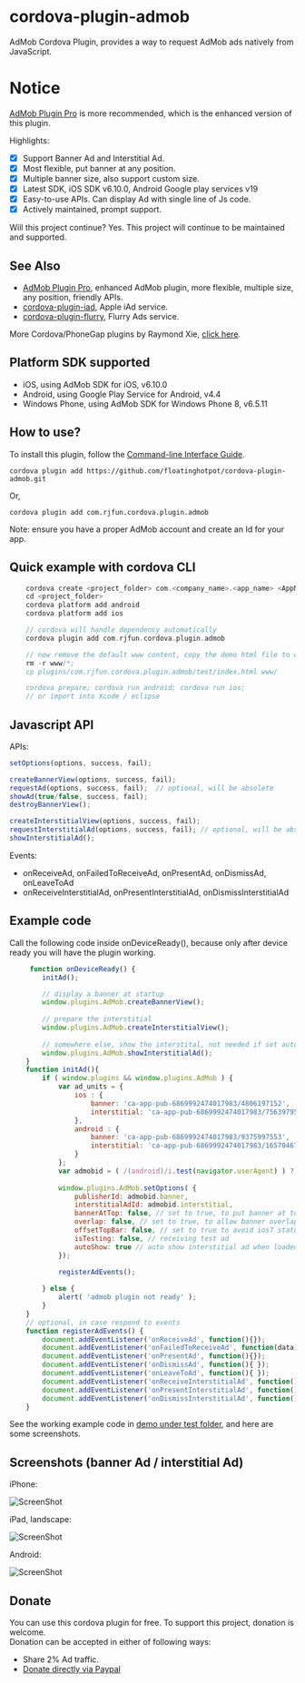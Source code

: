 # cordova-plugin-admob #

AdMob Cordova Plugin, provides a way to request AdMob ads natively from JavaScript. 

# Notice #

[AdMob Plugin Pro](https://github.com/floatinghotpot/cordova-admob-pro) is more recommended, which is the enhanced version of this plugin. 

Highlights:
- [x] Support Banner Ad and Interstitial Ad.
- [x] Most flexible, put banner at any position.
- [x] Multiple banner size, also support custom size.
- [x] Latest SDK, iOS SDK v6.10.0, Android Google play services v19
- [x] Easy-to-use APIs. Can display Ad with single line of Js code.
- [x] Actively maintained, prompt support.

Will this project continue? Yes. This project will continue to be maintained and supported.

## See Also ##

* [AdMob Plugin Pro](https://github.com/floatinghotpot/cordova-admob-pro), enhanced AdMob plugin, more flexible, multiple size, any position, friendly APIs.
* [cordova-plugin-iad](https://github.com/floatinghotpot/cordova-plugin-iad), Apple iAd service. 
* [cordova-plugin-flurry](https://github.com/floatinghotpot/cordova-plugin-flurry), Flurry Ads service.

More Cordova/PhoneGap plugins by Raymond Xie, [click here](http://floatinghotpot.github.io/).

## Platform SDK supported ##

* iOS, using AdMob SDK for iOS, v6.10.0
* Android, using Google Play Service for Android, v4.4
* Windows Phone, using AdMob SDK for Windows Phone 8, v6.5.11

## How to use? ##
To install this plugin, follow the [Command-line Interface Guide](http://cordova.apache.org/docs/en/edge/guide_cli_index.md.html#The%20Command-line%20Interface).

    cordova plugin add https://github.com/floatinghotpot/cordova-plugin-admob.git
    
Or,

    cordova plugin add com.rjfun.cordova.plugin.admob

Note: ensure you have a proper AdMob account and create an Id for your app.

## Quick example with cordova CLI ##
```c
    cordova create <project_folder> com.<company_name>.<app_name> <AppName>
    cd <project_folder>
    cordova platform add android
    cordova platform add ios

    // cordova will handle dependency automatically
    cordova plugin add com.rjfun.cordova.plugin.admob

    // now remove the default www content, copy the demo html file to www
    rm -r www/*;
    cp plugins/com.rjfun.cordova.plugin.admob/test/index.html www/

    cordova prepare; cordova run android; cordova run ios;
    // or import into Xcode / eclipse
```

## Javascript API ##

APIs:
```javascript
setOptions(options, success, fail);

createBannerView(options, success, fail);
requestAd(options, success, fail);  // optional, will be absolete
showAd(true/false, success, fail); 
destroyBannerView();

createInterstitialView(options, success, fail);
requestInterstitialAd(options, success, fail); // optional, will be absolete
showInterstitialAd();
```

Events: 
- onReceiveAd, onFailedToReceiveAd, onPresentAd, onDismissAd, onLeaveToAd
- onReceiveInterstitialAd, onPresentInterstitialAd, onDismissInterstitialAd

## Example code ##
Call the following code inside onDeviceReady(), because only after device ready you will have the plugin working.
```javascript
     function onDeviceReady() {
        initAd();

        // display a banner at startup
        window.plugins.AdMob.createBannerView();
        
        // prepare the interstitial
        window.plugins.AdMob.createInterstitialView();
        
        // somewhere else, show the interstital, not needed if set autoShow = true
        window.plugins.AdMob.showInterstitialAd();
    }
    function initAd(){
        if ( window.plugins && window.plugins.AdMob ) {
    	    var ad_units = {
				ios : {
					banner: 'ca-app-pub-6869992474017983/4806197152',
					interstitial: 'ca-app-pub-6869992474017983/7563979554'
				},
				android : {
					banner: 'ca-app-pub-6869992474017983/9375997553',
					interstitial: 'ca-app-pub-6869992474017983/1657046752'
				}
    	    };
            var admobid = ( /(android)/i.test(navigator.userAgent) ) ? ad_units.android : ad_units.ios;
            
            window.plugins.AdMob.setOptions( {
                publisherId: admobid.banner,
                interstitialAdId: admobid.interstitial,
                bannerAtTop: false, // set to true, to put banner at top
                overlap: false, // set to true, to allow banner overlap webview
                offsetTopBar: false, // set to true to avoid ios7 status bar overlap
                isTesting: false, // receiving test ad
                autoShow: true // auto show interstitial ad when loaded
            });

            registerAdEvents();
            
        } else {
            alert( 'admob plugin not ready' );
        }
    }
	// optional, in case respond to events
    function registerAdEvents() {
    	document.addEventListener('onReceiveAd', function(){});
        document.addEventListener('onFailedToReceiveAd', function(data){});
        document.addEventListener('onPresentAd', function(){});
        document.addEventListener('onDismissAd', function(){ });
        document.addEventListener('onLeaveToAd', function(){ });
        document.addEventListener('onReceiveInterstitialAd', function(){ });
        document.addEventListener('onPresentInterstitialAd', function(){ });
        document.addEventListener('onDismissInterstitialAd', function(){ });
    }
```

See the working example code in [demo under test folder](test/index.html), and here are some screenshots.
 
## Screenshots (banner Ad / interstitial Ad) ##

iPhone:

![ScreenShot](demo/admob-iphone.jpg)

iPad, landscape:

![ScreenShot](demo/admob-ipad-landscape.jpg)

Android:

![ScreenShot](demo/admob-android.jpg)


## Donate ##
You can use this cordova plugin for free. To support this project, donation is welcome.  
Donation can be accepted in either of following ways:
* Share 2% Ad traffic. 
* [Donate directly via Paypal](http://floatinghotpot.github.io/#donate)

